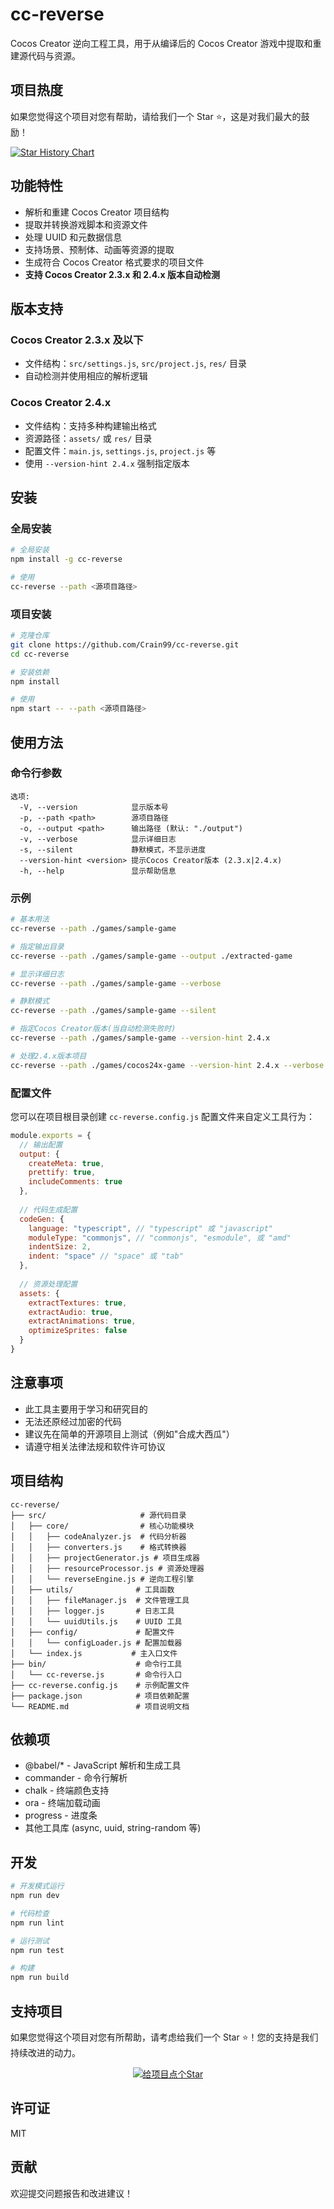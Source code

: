 <!--
 * @Date: 2025-06-07 10:06:12
 * @Description: Cocos Creator 逆向工程工具
-->

# cc-reverse

Cocos Creator 逆向工程工具，用于从编译后的 Cocos Creator 游戏中提取和重建源代码与资源。
## 项目热度

如果您觉得这个项目对您有帮助，请给我们一个 Star ⭐️，这是对我们最大的鼓励！

[![Star History Chart](https://api.star-history.com/svg?repos=Crain99/cc-reverse&type=Date)](https://star-history.com/#Crain99/cc-reverse&Date)

## 功能特性

- 解析和重建 Cocos Creator 项目结构
- 提取并转换游戏脚本和资源文件
- 处理 UUID 和元数据信息
- 支持场景、预制体、动画等资源的提取
- 生成符合 Cocos Creator 格式要求的项目文件
- **支持 Cocos Creator 2.3.x 和 2.4.x 版本自动检测**

## 版本支持

### Cocos Creator 2.3.x 及以下
- 文件结构：`src/settings.js`, `src/project.js`, `res/` 目录
- 自动检测并使用相应的解析逻辑

### Cocos Creator 2.4.x
- 文件结构：支持多种构建输出格式
- 资源路径：`assets/` 或 `res/` 目录
- 配置文件：`main.js`, `settings.js`, `project.js` 等
- 使用 `--version-hint 2.4.x` 强制指定版本

## 安装

### 全局安装

```bash
# 全局安装
npm install -g cc-reverse

# 使用
cc-reverse --path <源项目路径>
```

### 项目安装

```bash
# 克隆仓库
git clone https://github.com/Crain99/cc-reverse.git
cd cc-reverse

# 安装依赖
npm install

# 使用
npm start -- --path <源项目路径>
```

## 使用方法

### 命令行参数

```
选项:
  -V, --version            显示版本号
  -p, --path <path>        源项目路径
  -o, --output <path>      输出路径 (默认: "./output")
  -v, --verbose            显示详细日志
  -s, --silent             静默模式，不显示进度
  --version-hint <version> 提示Cocos Creator版本 (2.3.x|2.4.x)
  -h, --help               显示帮助信息
```

### 示例

```bash
# 基本用法
cc-reverse --path ./games/sample-game

# 指定输出目录
cc-reverse --path ./games/sample-game --output ./extracted-game

# 显示详细日志
cc-reverse --path ./games/sample-game --verbose

# 静默模式
cc-reverse --path ./games/sample-game --silent

# 指定Cocos Creator版本(当自动检测失败时)
cc-reverse --path ./games/sample-game --version-hint 2.4.x

# 处理2.4.x版本项目
cc-reverse --path ./games/cocos24x-game --version-hint 2.4.x --verbose
```

### 配置文件

您可以在项目根目录创建 `cc-reverse.config.js` 配置文件来自定义工具行为：

```js
module.exports = {
  // 输出配置
  output: {
    createMeta: true,
    prettify: true,
    includeComments: true
  },
  
  // 代码生成配置
  codeGen: {
    language: "typescript", // "typescript" 或 "javascript"
    moduleType: "commonjs", // "commonjs", "esmodule", 或 "amd"
    indentSize: 2,
    indent: "space" // "space" 或 "tab"
  },
  
  // 资源处理配置
  assets: {
    extractTextures: true,
    extractAudio: true,
    extractAnimations: true,
    optimizeSprites: false
  }
}
```

## 注意事项

- 此工具主要用于学习和研究目的
- 无法还原经过加密的代码
- 建议先在简单的开源项目上测试（例如"合成大西瓜"）
- 请遵守相关法律法规和软件许可协议

## 项目结构

```
cc-reverse/
├── src/                     # 源代码目录
│   ├── core/                # 核心功能模块
│   │   ├── codeAnalyzer.js  # 代码分析器
│   │   ├── converters.js    # 格式转换器
│   │   ├── projectGenerator.js # 项目生成器
│   │   ├── resourceProcessor.js # 资源处理器
│   │   └── reverseEngine.js # 逆向工程引擎
│   ├── utils/              # 工具函数
│   │   ├── fileManager.js  # 文件管理工具
│   │   ├── logger.js       # 日志工具
│   │   └── uuidUtils.js    # UUID 工具
│   ├── config/             # 配置文件
│   │   └── configLoader.js # 配置加载器
│   └── index.js           # 主入口文件
├── bin/                    # 命令行工具
│   └── cc-reverse.js       # 命令行入口
├── cc-reverse.config.js    # 示例配置文件
├── package.json            # 项目依赖配置
└── README.md               # 项目说明文档
```

## 依赖项

- @babel/* - JavaScript 解析和生成工具
- commander - 命令行解析
- chalk - 终端颜色支持
- ora - 终端加载动画
- progress - 进度条
- 其他工具库 (async, uuid, string-random 等)

## 开发

```bash
# 开发模式运行
npm run dev

# 代码检查
npm run lint

# 运行测试
npm run test

# 构建
npm run build
```

## 支持项目

如果您觉得这个项目对您有所帮助，请考虑给我们一个 Star ⭐️！您的支持是我们持续改进的动力。

<p align="center">
  <a href="https://github.com/Crain99/cc-reverse">
    <img src="https://img.shields.io/github/stars/Crain99/cc-reverse?style=social" alt="给项目点个Star">
  </a>
</p>

## 许可证

MIT

## 贡献

欢迎提交问题报告和改进建议！
